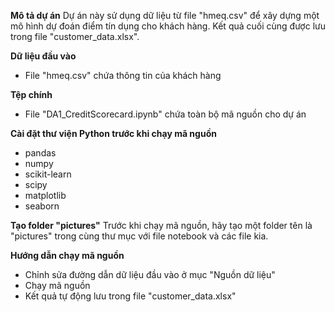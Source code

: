 **Mô tả dự án**
Dự án này sử dụng dữ liệu từ file "hmeq.csv" để xây dựng một mô hình dự đoán điểm tín dụng cho khách hàng. 
Kết quả cuối cùng được lưu trong file "customer_data.xlsx".

**Dữ liệu đầu vào**
- File "hmeq.csv" chứa thông tin của khách hàng

**Tệp chính**
- File "DA1_CreditScorecard.ipynb" chứa toàn bộ mã nguồn cho dự án

**Cài đặt thư viện Python trước khi chạy mã nguồn**
- pandas
- numpy
- scikit-learn
- scipy
- matplotlib
- seaborn

**Tạo folder "pictures"**
Trước khi chạy mã nguồn, hãy tạo một folder tên là "pictures" trong cùng thư mục với file notebook và các file kia.

**Hướng dẫn chạy mã nguồn**
- Chỉnh sửa đường dẫn dữ liệu đầu vào ở mục "Nguồn dữ liệu"
- Chạy mã nguồn
- Kết quả tự động lưu trong file "customer_data.xlsx"